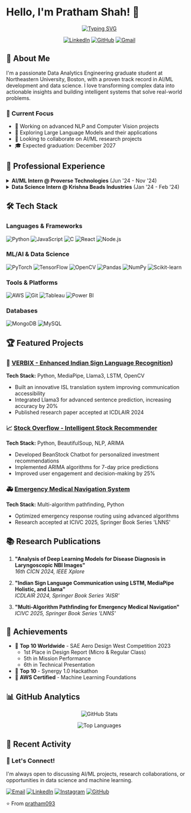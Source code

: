 # Hello, I'm Pratham Shah! 👋

<div align="center">
  
  [![Typing SVG](https://readme-typing-svg.herokuapp.com?font=Fira+Code&pause=1000&color=2E86C1&center=true&vCenter=true&width=600&lines=MS+Data+Analytics+Engineering+@+Northeastern;AI%2FML+Engineer+%7C+Data+Scientist;Building+Intelligence+with+Data)](https://git.io/typing-svg)
  
  [![LinkedIn](https://img.shields.io/badge/LinkedIn-0077B5?style=for-the-badge&logo=linkedin&logoColor=white)](https://www.linkedin.com/in/prats0906)
  [![GitHub](https://img.shields.io/badge/GitHub-100000?style=for-the-badge&logo=github&logoColor=white)](https://github.com/pratham093)
  [![Gmail](https://img.shields.io/badge/Gmail-D14836?style=for-the-badge&logo=gmail&logoColor=white)](mailto:pratham0925@gmail.com)
  
</div>

## 🚀 About Me

I'm a passionate Data Analytics Engineering graduate student at Northeastern University, Boston, with a proven track record in AI/ML development and data science. I love transforming complex data into actionable insights and building intelligent systems that solve real-world problems.

### 🎯 Current Focus
- 🔭 Working on advanced NLP and Computer Vision projects
- 🌱 Exploring Large Language Models and their applications
- 👯 Looking to collaborate on AI/ML research projects
- 🎓 Expected graduation: December 2027

## 💼 Professional Experience

<details>
<summary><b>AI/ML Intern @ Proverse Technologies</b> (Jun '24 - Nov '24)</summary>

- 🤖 Developed an intelligent document retrieval system for Telebot, reducing manual searches by 40%
- 📊 Enhanced operational efficiency by 25% through seamless database integration
- 🚀 Optimized document management processes with real-time data access
</details>

<details>
<summary><b>Data Science Intern @ Krishna Beads Industries</b> (Jan '24 - Feb '24)</summary>

- ⚡ Accelerated data processing speed by 35% through optimized Python infrastructure
- 🔧 Automated large-scale data analysis using xlwings and pywin
- 📈 Enabled concurrent processing for large-scale operations
</details>

## 🛠️ Tech Stack

### Languages & Frameworks
![Python](https://img.shields.io/badge/Python-3776AB?style=for-the-badge&logo=python&logoColor=white)
![JavaScript](https://img.shields.io/badge/JavaScript-F7DF1E?style=for-the-badge&logo=javascript&logoColor=black)
![C](https://img.shields.io/badge/C-00599C?style=for-the-badge&logo=c&logoColor=white)
![React](https://img.shields.io/badge/React-20232A?style=for-the-badge&logo=react&logoColor=61DAFB)
![Node.js](https://img.shields.io/badge/Node.js-43853D?style=for-the-badge&logo=node.js&logoColor=white)

### ML/AI & Data Science
![PyTorch](https://img.shields.io/badge/PyTorch-EE4C2C?style=for-the-badge&logo=pytorch&logoColor=white)
![TensorFlow](https://img.shields.io/badge/TensorFlow-FF6F00?style=for-the-badge&logo=tensorflow&logoColor=white)
![OpenCV](https://img.shields.io/badge/OpenCV-5C3EE8?style=for-the-badge&logo=opencv&logoColor=white)
![Pandas](https://img.shields.io/badge/Pandas-150458?style=for-the-badge&logo=pandas&logoColor=white)
![NumPy](https://img.shields.io/badge/NumPy-013243?style=for-the-badge&logo=numpy&logoColor=white)
![Scikit-learn](https://img.shields.io/badge/Scikit--learn-F7931E?style=for-the-badge&logo=scikit-learn&logoColor=white)

### Tools & Platforms
![AWS](https://img.shields.io/badge/AWS-232F3E?style=for-the-badge&logo=amazon-aws&logoColor=white)
![Git](https://img.shields.io/badge/Git-F05032?style=for-the-badge&logo=git&logoColor=white)
![Tableau](https://img.shields.io/badge/Tableau-E97627?style=for-the-badge&logo=tableau&logoColor=white)
![Power BI](https://img.shields.io/badge/Power_BI-F2C811?style=for-the-badge&logo=powerbi&logoColor=black)

### Databases
![MongoDB](https://img.shields.io/badge/MongoDB-4EA94B?style=for-the-badge&logo=mongodb&logoColor=white)
![MySQL](https://img.shields.io/badge/MySQL-00000F?style=for-the-badge&logo=mysql&logoColor=white)

## 🏆 Featured Projects

### 🤖 [VERBIX - Enhanced Indian Sign Language Recognition](https://github.com/pratham093/ISL_LLAMA3))
**Tech Stack:** Python, MediaPipe, Llama3, LSTM, OpenCV
- Built an innovative ISL translation system improving communication accessibility
- Integrated Llama3 for advanced sentence prediction, increasing accuracy by 20%
- Published research paper accepted at ICDLAIR 2024

### 📈 [Stock Overflow - Intelligent Stock Recommender](https://github.com/pratham093/AlphaBytes_StockOverflow)
**Tech Stack:** Python, BeautifulSoup, NLP, ARIMA
- Developed BeanStock Chatbot for personalized investment recommendations
- Implemented ARIMA algorithms for 7-day price predictions
- Improved user engagement and decision-making by 25%

### 🚑 [Emergency Medical Navigation System](https://github.com/pratham093/Smart-Ambulance-Navigation-System)
**Tech Stack:** Multi-algorithm pathfinding, Python
- Optimized emergency response routing using advanced algorithms
- Research accepted at ICIVC 2025, Springer Book Series 'LNNS'

## 📚 Research Publications

1. **"Analysis of Deep Learning Models for Disease Diagnosis in Laryngoscopic NBI Images"**  
   *16th CICN 2024, IEEE Xplore*

2. **"Indian Sign Language Communication using LSTM, MediaPipe Holistic, and Llama"**  
   *ICDLAIR 2024, Springer Book Series 'AISR'*

3. **"Multi-Algorithm Pathfinding for Emergency Medical Navigation"**  
   *ICIVC 2025, Springer Book Series 'LNNS'*

## 🏅 Achievements

- 🥇 **Top 10 Worldwide** - SAE Aero Design West Competition 2023
  - 1st Place in Design Report (Micro & Regular Class)
  - 5th in Mission Performance
  - 6th in Technical Presentation
- 🥈 **Top 10** - Synergy 1.0 Hackathon
- 📜 **AWS Certified** - Machine Learning Foundations

## 📊 GitHub Analytics

<div align="center">
  
  ![GitHub Stats](https://github-readme-stats.vercel.app/api?username=pratham093&show_icons=true&theme=tokyonight&count_private=true)
  
  ![Top Languages](https://github-readme-stats.vercel.app/api/top-langs/?username=pratham093&layout=compact&theme=tokyonight&langs_count=8)
  
  
</div>

## 🌟 Recent Activity

<!--START_SECTION:activity-->
<!--END_SECTION:activity-->

  ### 💬 Let's Connect!
  
  I'm always open to discussing AI/ML projects, research collaborations, or opportunities in data science and machine learning.
  
  [![Email](https://img.shields.io/badge/Email-shah.prathamt@northeastern.edu-EA4335?style=flat-square&logo=gmail&logoColor=white)](mailto:shah.prathamt@northeastern.edu)
  [![LinkedIn](https://img.shields.io/badge/LinkedIn-prats0906-0077B5?style=flat-square&logo=linkedin&logoColor=white)](https://www.linkedin.com/in/prats0906/)
  [![Instagram](https://img.shields.io/badge/Instagram-pratham093-E4405F?style=flat-square&logo=instagram&logoColor=white)](https://instagram.com/pratham093)
  [![GitHub](https://img.shields.io/badge/GitHub-pratham093-181717?style=flat-square&logo=github&logoColor=white)](https://github.com/pratham093)
  
  ⭐️ From [pratham093](https://github.com/pratham093)
  
</div>
